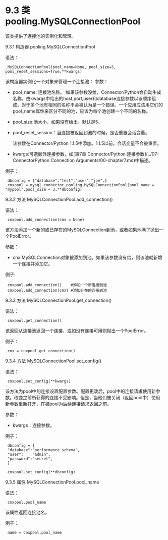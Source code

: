 ﻿9.3 类 pooling.MySQLConnectionPool
=====================================

该类提供了连接池的实例化和管理。
	
9.3.1 构造器 pooling.MySQLConnectionPool

语法：

	 MySQLConnectionPool(pool_name=None, pool_size=5, pool_reset_sessions=True,**kwargs)
	
该构造器实例化一个对象来管理一个连接池：
参数：

- pool_name: 连接池名称。
  如果该参数没给，Connector/Python会自动生成名称。由kwargs中给出的host,port,user和database连接参数以该顺序组成。对于多个池有相同的名称不会被认为是一个错误。一个应用应该用它们的pool_name属性来区分不同的池，应该为每个池创建一个不同的名称。	
- pool_size:池大小，如果没有给出，默认是5。
- pool_reset_session：当连接被返回到池的时候，是否重置会话变量。

  该参数在Connector/Python 1.1.5中添加。1.1.5以前，会话变量不会被重置。
- kwargs:可选额外连接参数，如[第7章 Connector/Python 连接参数](../07-ConnectorPython Connection Arguments/00-chapter7.md)中描述。

例子：

	 dbconfig = {"database":"test","user":"joe",}
	 cnxpool = mysql.connector.pooling.MySQLConnectionPool(pool_name = "mypool",pool_size = 3,**dbconfig)

9.3.2 方法 MySQLConnectionPool.add_connection()

语法：
	 
	 cnxpool.add_connection(cnx = None)

该方法添加一个新的或已存在的MySQLConnection到池，或者如果池满了抛出一个PoolError。

参数：
- cnx:MySQLConnection对象被添加到池。如果该参数没有给，则该池就新增一个连接并添加它。

例子:

	 cnxpool.add_connection()    #添加一个新连接到池
	 cnxpool.add_connection(cnx) #添加存在的连接到池

9.3.3 方法 MySQLConnectionPool.get_connection()

语法：

	 cnxpool.get_connection()

该返回从连接池返回一个连接，或如没有连接可用则抛出一个PoolError。

例子：
	
	 cnx = cnxpool.get_connection()

9.3.4 方法 MySQLConnectionPool.set_config()

语法：
	 
	 cnxpool.set_config(**kwargs)

该方法为pool中的连接设置配置参数。配置更改后，pool中的连接请求使用新参数。改变之前所获得的连接不受影响。但是，当他们被关闭（返回pool中）使用新参数重新打开，在被pool为后续连接请求返回之前。

参数：

- kwargs：连接参数。

例子：

 	 dbconfig = {
	 "database":"performance_schema",
	 "user":    "admin",
	 "password":"secret",
	 }

	 cnxpool.set_config(**dbconfig)

9.3.5 属性 MySQLConnectionPool.pool_name

语法：

	 cnxpool.pool_name
	
该属性返回连接池名。
	
例子：

	 name = cnxpool.pool_name